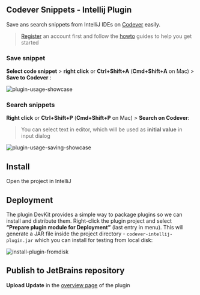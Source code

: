 Codever Snippets - Intellij Plugin
---

Save ans search snippets from IntelliJ IDEs on [Codever](https://www.codever.dev) easily.

> [Register](https://www.codever.dev/register) an account first and follow the [howto](https://www.codever.dev/howto) guides
> to help you get started

### Save snippet

 **Select code snippet** > **right click** or **Ctrl+Shift+A** (**Cmd+Shift+A** on Mac) > **Save to Codever** :
 
![plugin-usage-showcase](documentation/img/plugin-showcase-save-800x456.gif)

### Search snippets

**Right click** or **Ctrl+Shift+P** (**Cmd+Shift+P** on Mac) > **Search on Codever**:

> You can select text in editor, which will be used as **initial value** in input dialog

![plugin-usage-saving-showcase](documentation/img/plugin-showcase-search-800x456.gif)

## Install
Open the project in IntelliJ 

## Deployment
The plugin DevKit provides a simple way to package plugins so we can install and distribute them.
 Right-click the plugin project and select **“Prepare plugin module for Deployment”** (last entry in menu).
  This will generate a JAR file inside the project directory - `codever-intellij-plugin.jar`
  which you can install for testing from local disk:
  
  ![install-plugin-fromdisk](documentation/img/intellij-install-plugin-from-disk.png)

## Publish to JetBrains repository

**Upload Update** in the [overview page](https://plugins.jetbrains.com/plugin/14456-codever-snippets) of the plugin

